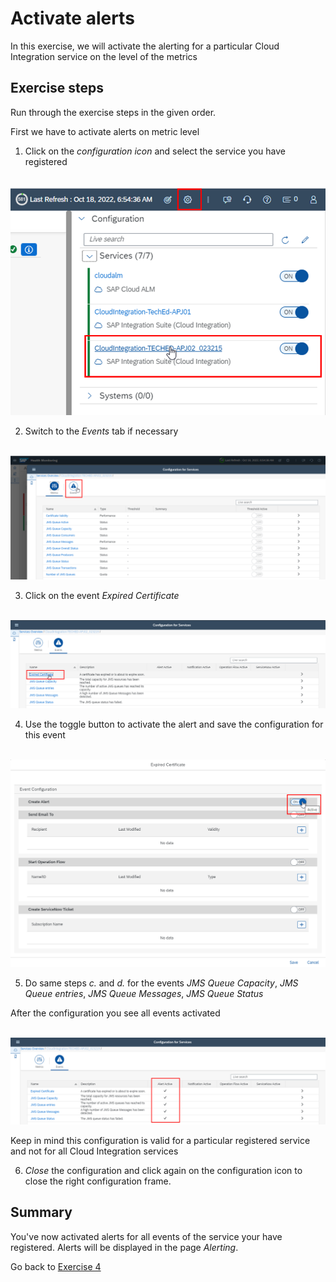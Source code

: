 # Activate alerts
In this exercise, we will activate the alerting for a particular Cloud Integration service on the level of the metrics

## Exercise steps

Run through the exercise steps in the given order.

First we have to activate alerts on metric level

1. Click on the *configuration icon* and select the service you have registered

<br>![](/exercises/ex4/images/HMSelectConfiguration.png)

2. Switch to the *Events* tab if necessary

<br>![](/exercises/ex4/images/HMConfigSwitchToEvents.png)

3. Click on the event *Expired Certificate*

<br>![](/exercises/ex4/images/HMConfigSelectEventCertificate.png)

4. Use the toggle button to activate the alert and save the configuration for this event

<br>![](/exercises/ex4/images/HMConfigTurnOnEventCertificate.png)

5. Do same steps *c.* and *d.* for the events *JMS Queue Capacity*, *JMS Queue entries*, *JMS Queue Messages*, *JMS Queue Status* 

After the configuration you see all events activated

<br>![](/exercises/ex4/images/HMConfigActiveAlerts.png)

Keep in mind this configuration is valid for a particular registered service and not for all Cloud Integration services

6. *Close* the configuration and click again on the configuration icon to close the right configuration frame.
   

## Summary

You've now activated alerts for all events of the service your have registered. Alerts will be displayed in the page *Alerting*.

Go back to [Exercise 4](../../ex4/readme.md)





<!--
# Available metrics for Cloud Integration

In this exercise, we will ...

## Exercise steps

Run through the exercise steps in the given order.

#### Prequisites:
The Cloud Integration tenant is already registered. If not please run through exercises [Register a Cloud Integration tenant in LMS](../ex11/).

If not already done, please login to [SAP Cloud ALM tenant](https://teched22-cloudalm-003.authentication.eu10.hana.ondemand.com/).  

1.	Navigate t...

   <br>![](/exercises/ex1/images/CALMLandingHealthMon.png)
   
    >
    > *Important:*
    > Health monitoring do.....
    >

## Summary

You've now ...
After completing these steps you will have created...

Next we will ....... Continue to - [Exercise 5](../ex5/README.md)


2.	Insert this line of code.
```abap
response->set_text( |Hello ABAP World! | ). 
```

-->
